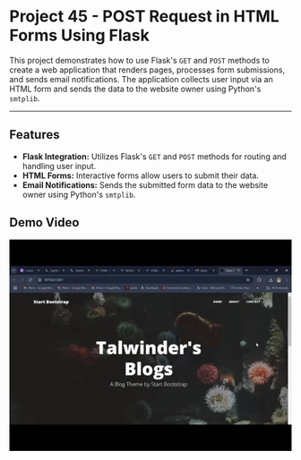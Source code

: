 # Project 45 - POST Request in HTML Forms Using Flask

This project demonstrates how to use Flask's `GET` and `POST` methods to create a web application that renders pages, processes form submissions, and sends email notifications. The application collects user input via an HTML form and sends the data to the website owner using Python's `smtplib`.

---

## Features

- **Flask Integration:** Utilizes Flask's `GET` and `POST` methods for routing and handling user input.
- **HTML Forms:** Interactive forms allow users to submit their data.
- **Email Notifications:** Sends the submitted form data to the website owner using Python's `smtplib`.

## Demo Video
![](form.gif)
